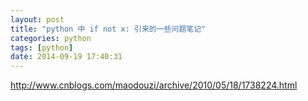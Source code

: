 ```yaml
---
layout: post
title: "python 中 if not x: 引来的一些问题笔记"
categories: python
tags: [python]
date: 2014-09-19 17:40:31
---
```


http://www.cnblogs.com/maodouzi/archive/2010/05/18/1738224.html
